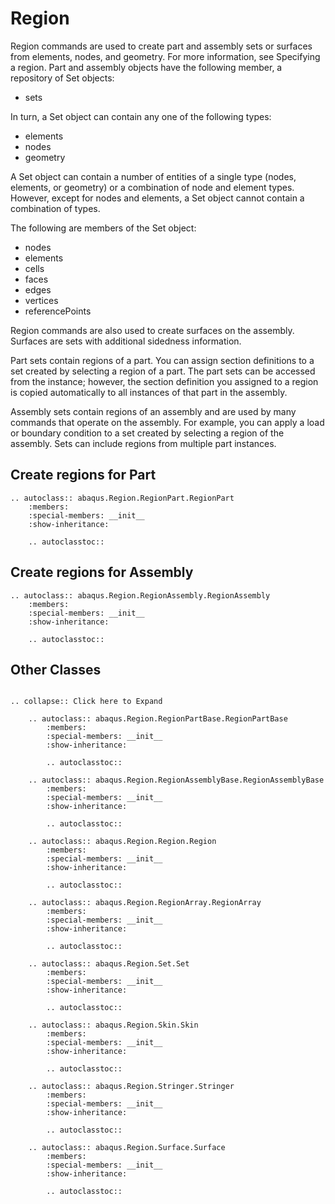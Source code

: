 # Region

Region commands are used to create part and assembly sets or surfaces from elements, nodes, and geometry. For more information, see Specifying a region. Part and assembly objects have the following member, a repository of Set objects:

- sets

In turn, a Set object can contain any one of the following types:

- elements
- nodes
- geometry

A Set object can contain a number of entities of a single type (nodes, elements, or geometry) or a combination of node and element types. However, except for nodes and elements, a Set object cannot contain a combination of types.

The following are members of the Set object:

- nodes
- elements
- cells
- faces
- edges
- vertices
- referencePoints

Region commands are also used to create surfaces on the assembly. Surfaces are sets with additional sidedness information.

Part sets contain regions of a part. You can assign section definitions to a set created by selecting a region of a part. The part sets can be accessed from the instance; however, the section definition you assigned to a region is copied automatically to all instances of that part in the assembly.

Assembly sets contain regions of an assembly and are used by many commands that operate on the assembly. For example, you can apply a load or boundary condition to a set created by selecting a region of the assembly. Sets can include regions from multiple part instances.

## Create regions for Part

```{eval-rst}
.. autoclass:: abaqus.Region.RegionPart.RegionPart
    :members:
    :special-members: __init__
    :show-inheritance:

    .. autoclasstoc::
```

## Create regions for Assembly

```{eval-rst}
.. autoclass:: abaqus.Region.RegionAssembly.RegionAssembly
    :members:
    :special-members: __init__
    :show-inheritance:

    .. autoclasstoc::

```

## Other Classes

```{eval-rst}

.. collapse:: Click here to Expand

    .. autoclass:: abaqus.Region.RegionPartBase.RegionPartBase
        :members:
        :special-members: __init__
        :show-inheritance:

        .. autoclasstoc::

    .. autoclass:: abaqus.Region.RegionAssemblyBase.RegionAssemblyBase
        :members:
        :special-members: __init__
        :show-inheritance:

        .. autoclasstoc::

    .. autoclass:: abaqus.Region.Region.Region
        :members:
        :special-members: __init__
        :show-inheritance:

        .. autoclasstoc::

    .. autoclass:: abaqus.Region.RegionArray.RegionArray
        :members:
        :special-members: __init__
        :show-inheritance:

        .. autoclasstoc::

    .. autoclass:: abaqus.Region.Set.Set
        :members:
        :special-members: __init__
        :show-inheritance:

        .. autoclasstoc::

    .. autoclass:: abaqus.Region.Skin.Skin
        :members:
        :special-members: __init__
        :show-inheritance:

        .. autoclasstoc::

    .. autoclass:: abaqus.Region.Stringer.Stringer
        :members:
        :special-members: __init__
        :show-inheritance:

        .. autoclasstoc::

    .. autoclass:: abaqus.Region.Surface.Surface
        :members:
        :special-members: __init__
        :show-inheritance:

        .. autoclasstoc::
```
